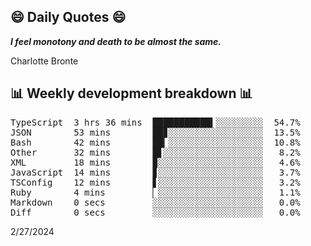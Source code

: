 ## 😄 Daily Quotes 😄

_**I feel monotony and death to be almost the same.**_

Charlotte Bronte



## 📊 Weekly development breakdown 📊

<pre>TypeScript  3 hrs 36 mins  ███████████▍░░░░░░░░░  54.7%
JSON        53 mins        ██▊░░░░░░░░░░░░░░░░░░  13.5%
Bash        42 mins        ██▎░░░░░░░░░░░░░░░░░░  10.8%
Other       32 mins        █▋░░░░░░░░░░░░░░░░░░░   8.2%
XML         18 mins        ▉░░░░░░░░░░░░░░░░░░░░   4.6%
JavaScript  14 mins        ▊░░░░░░░░░░░░░░░░░░░░   3.7%
TSConfig    12 mins        ▋░░░░░░░░░░░░░░░░░░░░   3.2%
Ruby        4 mins         ▏░░░░░░░░░░░░░░░░░░░░   1.1%
Markdown    0 secs         ░░░░░░░░░░░░░░░░░░░░░   0.0%
Diff        0 secs         ░░░░░░░░░░░░░░░░░░░░░   0.0%</pre>

2/27/2024